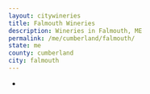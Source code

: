 ```yaml
---
layout: citywineries
title: Falmouth Wineries
description: Wineries in Falmouth, ME
permalink: /me/cumberland/falmouth/
state: me
county: cumberland
city: falmouth
---
```

-

